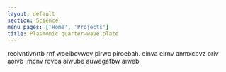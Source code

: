 ```yaml
---
layout: default
section: Science
menu_pages: ['Home', 'Projects']
title: Plasmonic quarter-wave plate
---
```

reoivntivnrtb rnf woeibcvwov pirwc piroebah. einva eirnv anmxcbvz oriv aoivb ,mcnv rovba aiwube auwegafbw aiweb